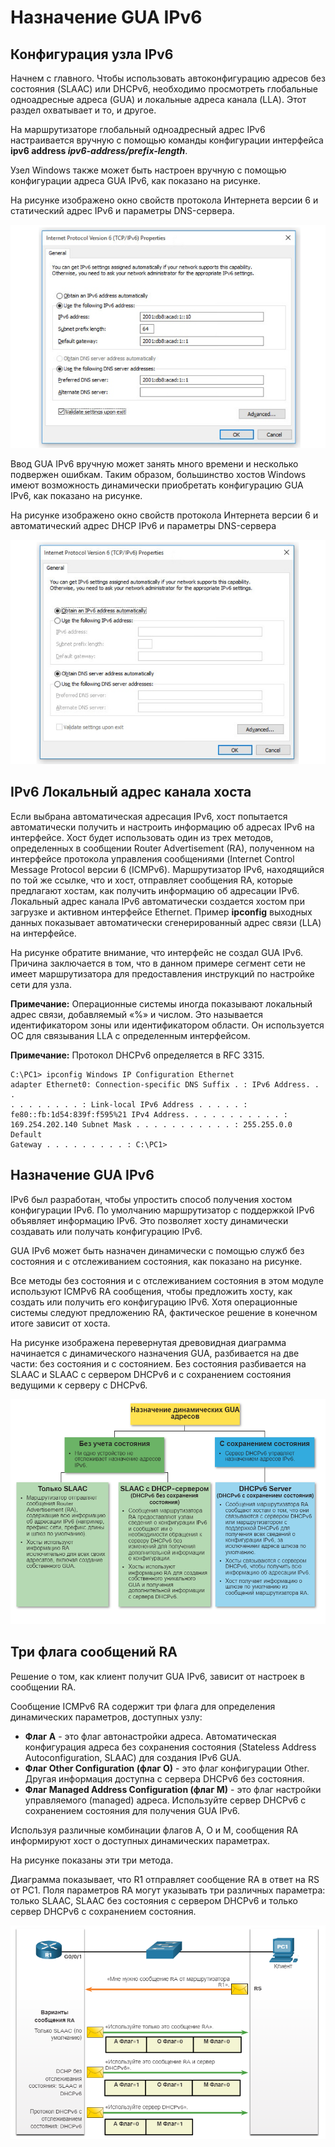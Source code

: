 # Назначение GUA IPv6

<!-- 8.1.1 -->
## Конфигурация узла IPv6
Начнем с главного. Чтобы использовать автоконфигурацию адресов без состояния (SLAAC) или DHCPv6, необходимо просмотреть глобальные одноадресные адреса (GUA) и локальные адреса канала (LLA). Этот раздел охватывает и то, и другое.

На маршрутизаторе глобальный одноадресный адрес IPv6 настраивается вручную с помощью команды конфигурации интерфейса **ipv6 address *ipv6-address/prefix-length***.

Узел Windows также может быть настроен вручную с помощью конфигурации адреса GUA IPv6, как показано на рисунке.

На рисунке изображено окно свойств протокола Интернета версии 6 и статический адрес IPv6 и параметры DNS-сервера.

![](./assets/8.1.1-1.PNG)
<!-- courses/srwe-dl/af9ece98-34fe-11eb-b1b2-9b1b0c1f7e0d/afb69c58-34fe-11eb-b1b2-9b1b0c1f7e0d/assets/ca0a8210-1c27-11ea-af09-3b2e6521927c.svg -->

Ввод GUA IPv6 вручную может занять много времени и несколько подвержен ошибкам. Таким образом, большинство хостов Windows имеют возможность динамически приобретать конфигурацию GUA IPv6, как показано на рисунке.

На рисунке изображено окно свойств протокола Интернета версии 6 и автоматический адрес DHCP IPv6 и параметры DNS-сервера

![](./assets/8.1.1-2.PNG)
<!-- /courses/srwe-dl/af9ece98-34fe-11eb-b1b2-9b1b0c1f7e0d/afb69c58-34fe-11eb-b1b2-9b1b0c1f7e0d/assets/ca0ad030-1c27-11ea-af09-3b2e6521927c.svg -->

<!-- 8.1.2 -->
## IPv6 Локальный адрес канала хоста
Если выбрана автоматическая адресация IPv6, хост попытается автоматически получить и настроить информацию об адресах IPv6 на интерфейсе. Хост будет использовать один из трех методов, определенных в сообщении Router Advertisement (RA), полученном на интерфейсе протокола управления сообщениями (Internet Control Message Protocol версии 6 (ICMPv6). Маршрутизатор IPv6, находящийся по той же ссылке, что и хост, отправляет сообщения RA, которые предлагают хостам, как получить информацию об адресации IPv6. Локальный адрес канала IPv6 автоматически создается хостом при загрузке и активном интерфейсе Ethernet. Пример **ipconfig** выходных данных показывает автоматически сгенерированный адрес связи (LLA) на интерфейсе.

На рисунке обратите внимание, что интерфейс не создал GUA IPv6. Причина заключается в том, что в данном примере сегмент сети не имеет маршрутизатора для предоставления инструкций по настройке сети для узла.

**Примечание:** Операционные системы иногда показывают локальный адрес связи, добавляемый «%» и числом. Это называется идентификатором зоны или идентификатором области. Он используется ОС для связывания LLA с определенным интерфейсом.

**Примечание:** Протокол DHCPv6 определяется в RFC 3315.

<code><pre>C:\PC1> ipconfig
Windows IP Configuration
Ethernet adapter Ethernet0:
   Connection-specific DNS Suffix  . : 
   IPv6 Address. . . . . . . . . . . : 
   Link-local IPv6 Address . . . . . : fe80::fb:1d54:839f:f595%21
   IPv4 Address. . . . . . . . . . . : 169.254.202.140
   Subnet Mask . . . . . . . . . . . : 255.255.0.0
   Default Gateway . . . . . . . . . : 
C:\PC1>
</pre></code>

<!-- 8.1.3 -->
## Назначение GUA IPv6
IPv6 был разработан, чтобы упростить способ получения хостом конфигурации IPv6. По умолчанию маршрутизатор с поддержкой IPv6 объявляет информацию IPv6. Это позволяет хосту динамически создавать или получать конфигурацию IPv6.

GUA IPv6 может быть назначен динамически с помощью служб без состояния и с отслеживанием состояния, как показано на рисунке.

Все методы без состояния и с отслеживанием состояния в этом модуле используют ICMPv6 RA сообщения, чтобы предложить хосту, как создать или получить его конфигурацию IPv6. Хотя операционные системы следуют предложению RA, фактическое решение в конечном итоге зависит от хоста.

На рисунке изображена перевернутая древовидная диаграмма начинается с динамического назначения GUA, разбивается на две части: без состояния и с состоянием. Без состояния разбивается на SLAAC и SLAAC с сервером DHCPv6 и c cохранением состояния ведущими к серверу с DHCPv6.

![](./assets/8.1.3.PNG)
<!-- /courses/srwe-dl/af9ece98-34fe-11eb-b1b2-9b1b0c1f7e0d/afb69c58-34fe-11eb-b1b2-9b1b0c1f7e0d/assets/ca0b9382-1c27-11ea-af09-3b2e6521927c.svg -->

<!-- 8.1.4 -->
## Три флага сообщений RA
Решение о том, как клиент получит GUA IPv6, зависит от настроек в сообщении RA.

Сообщение ICMPv6 RA содержит три флага для определения динамических параметров, доступных узлу:

- **Флаг А** - это флаг автонастройки адреса. Автоматическая конфигурация адреса без сохранения состояния (Stateless Address Autoconfiguration, SLAAC) для создания IPv6 GUA.
- **Флаг Other Configuration (флаг O)** - это флаг конфигурации Other. Другая информация доступна с сервера DHCPv6 без состояния.
- **Флаг Managed Address Configuration (флаг M)** - это флаг настройки управляемого (managed) адреса. Используйте сервер DHCPv6 с сохранением состояния для получения GUA IPv6.

Используя различные комбинации флагов A, O и M, сообщения RA информируют хост о доступных динамических параметрах.

На рисунке показаны эти три метода.

Диаграмма показывает, что R1 отправляет сообщение RA в ответ на RS от PC1. Поля параметров RA могут указывать три различных параметра: только SLAAC, SLAAC без состояния с сервером DHCPv6 и только сервер DHCPv6 с сохранением состояния.

![](./assets/8.1.4.PNG)
<!-- /courses/srwe-dl/af9ece98-34fe-11eb-b1b2-9b1b0c1f7e0d/afb69c58-34fe-11eb-b1b2-9b1b0c1f7e0d/assets/ca0c08b1-1c27-11ea-af09-3b2e6521927c.svg -->

<!-- 8.1.5 Проверьте ваше понимание темы - Назначение GUA IPv6 -->